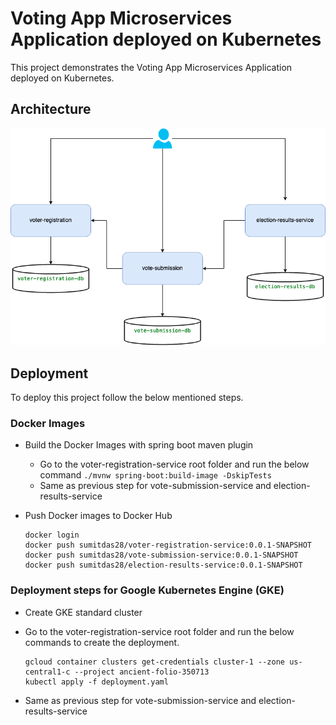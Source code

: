 
# Voting App Microservices Application deployed on Kubernetes

This project demonstrates the Voting App Microservices Application deployed on Kubernetes.





## Architecture

![](voting-app.drawio.png)
## Deployment

To deploy this project follow the below mentioned steps.

### Docker Images

- Build the Docker Images with spring boot maven plugin
   - Go to the voter-registration-service root folder and run the below command
    `./mvnw spring-boot:build-image -DskipTests`
    - Same as previous step for vote-submission-service and election-results-service

- Push Docker images to Docker Hub
    ```
    docker login
    docker push sumitdas28/voter-registration-service:0.0.1-SNAPSHOT
    docker push sumitdas28/vote-submission-service:0.0.1-SNAPSHOT
    docker push sumitdas28/election-results-service:0.0.1-SNAPSHOT
    ```

### Deployment steps for Google Kubernetes Engine (GKE)

- Create GKE standard cluster
- Go to the voter-registration-service root folder and run the below commands to create the deployment.
    ```
    gcloud container clusters get-credentials cluster-1 --zone us-central1-c --project ancient-folio-350713
    kubectl apply -f deployment.yaml
    ```

- Same as previous step for vote-submission-service and election-results-service